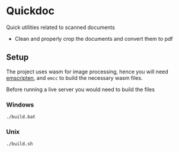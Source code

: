 # Quickdoc

Quick utilities related to scanned documents

- Clean and properly crop the documents and convert them to pdf


## Setup

The project uses wasm for image processing, hence you will need [emscripten](https://emscripten.org), and `emcc` to build the necessary wasm files. 

Before running a live server you would need to build the files

### Windows

```
./build.bat
```

### Unix

```
./build.sh
```
